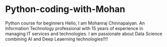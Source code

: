 # Python-coding-with-Mohan
Python course for beginners
Hello, I am Mohanraj Chinnapaiyan. An Information Technology professional with 15 years of experience in managing IT services and technologies. I am passionate about Data Science combining AI and Deep Leaerning technologies!!!!
